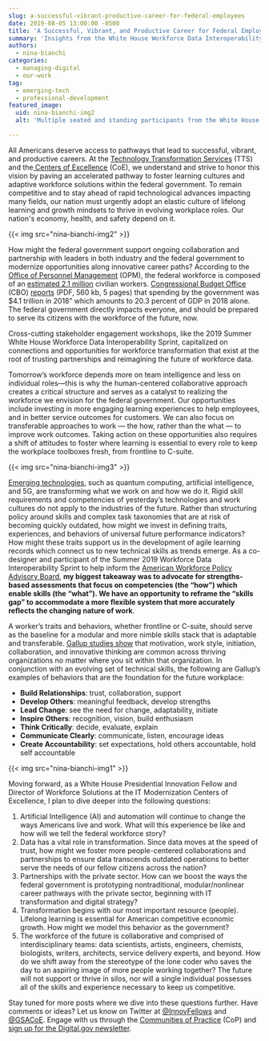 ```yaml
---
slug: a-successful-vibrant-productive-career-for-federal-employees
date: 2019-08-05 13:00:00 -0500
title: 'A Successful, Vibrant, and Productive Career for Federal Employees'
summary: 'Insights from the White House Workforce Data Interoperability Sprint present an opportunity to reframe the skills gap to accommodate a more flexible learning system and more accurately reflect the changing nature of work&#46;'
authors:
  - nina-bianchi
categories:
  - managing-digital
  - our-work
tag:
  - emerging-tech
  - professional-development
featured_image:
  uid: nina-bianchi-img2
  alt: 'Multiple seated and standing participants from the White House Workforce Innovation Sprint work together in teams to collaborate on concepts around the worker-learning user experience at the Lab at OPM, a human-centered workspace&#46;'

---
```


All Americans deserve access to pathways that lead to successful, vibrant, and productive careers. At the [Technology Transformation Services](http://www.gsa.gov/tts) (TTS) and the[ Centers of Excellence](https://coe.gsa.gov/) (CoE), we understand and strive to honor this vision by paving an accelerated pathway to foster learning cultures and adaptive workforce solutions within the federal government. To remain competitive and to stay ahead of rapid technological advances impacting many fields, our nation must urgently adopt an elastic culture of lifelong learning and growth mindsets to thrive in evolving workplace roles. Our nation's economy, health, and safety depend on it.


{{< img src="nina-bianchi-img2" >}}

How might the federal government support ongoing collaboration and partnership with leaders in both industry and the federal government to modernize opportunities along innovative career paths? According to the [Office of Personnel Management](https://www.opm.gov/) (OPM), the federal workforce is composed of an [estimated 2.1 million](http://www.fedscope.opm.gov) civilian workers. [Congressional Budget Office](https://www.cbo.gov/) (CBO) [reports](https://www.cbo.gov/system/files/2018-11/54647-MBR.pdf) (PDF, 560 kb, 5 pages) that spending by the government was $4.1 trillion in 2018” which amounts to 20.3 percent of GDP in 2018 alone. The federal government directly impacts everyone, and should be prepared to serve its citizens with the workforce of the future, now.

Cross-cutting stakeholder engagement workshops, like the 2019 Summer White House Workforce Data Interoperability Sprint, capitalized on connections and opportunities for workforce transformation that exist at the root of trusting partnerships and reimagining the future of workforce data.

Tomorrow’s workforce depends more on team intelligence and less on individual roles—this is why the human-centered collaborative approach creates a critical structure and serves as a catalyst to realizing the workforce we envision for the federal government. Our opportunities include investing in more engaging learning experiences to help employees, and in better service outcomes for customers. We can also focus on transferable approaches to work — the how, rather than the what — to improve work outcomes. Taking action on these opportunities also requires a shift of attitudes to foster where learning is essential to every role to keep the workplace toolboxes fresh, from frontline to C-suite.

{{< img src="nina-bianchi-img3" >}}

[Emerging technologies](https://digital.gov/categories/emerging-tech/), such as quantum computing, artificial intelligence, and 5G, are transforming what we work on and how we do it. Rigid skill requirements and competencies of yesterday’s technologies and work cultures do not apply to the industries of the future. Rather than structuring policy around skills and complex task taxonomies that are at risk of becoming quickly outdated, how might we invest in defining traits, experiences, and behaviors of universal future performance indicators? How might these traits support us in the development of agile learning records which connect us to new technical skills as trends emerge. As a co-designer and participant of the Summer 2019 Workforce Data Interoperability Sprint to help inform the [American Workforce Policy Advisory Board](https://www.commerce.gov/americanworker/american-workforce-policy-advisory-board), **my biggest takeaway was to advocate for strengths-based assessments that focus on competencies (the “how”) which enable skills (the “what”). We have an opportunity to reframe the “skills gap” to accommodate a more flexible system that more accurately reflects the changing nature of work**.

A worker’s traits and behaviors, whether frontline or C-suite, should serve as the baseline for a modular and more nimble skills stack that is adaptable and transferable. [Gallup studies show](https://www.gallup.com/workplace/259547/critic-coach-develop-managers-give-great-feedback.aspx) that motivation, work style, initiation, collaboration, and innovative thinking are common across thriving organizations no matter where you sit within that organization. In conjunction with an evolving set of technical skills, the following are Gallup’s examples of behaviors that are the foundation for the future workplace:

- **Build Relationships**: trust, collaboration, support
- **Develop Others**: meaningful feedback, develop strengths
- **Lead Change**: see the need for change, adaptability, initiate
- **Inspire Others**: recognition, vision, build enthusiasm
- **Think Critically**: decide, evaluate, explain
- **Communicate Clearly**: communicate, listen, encourage ideas
- **Create Accountability**: set expectations, hold others accountable, hold self accountable

{{< img src="nina-bianchi-img1" >}}

Moving forward, as a White House Presidential Innovation Fellow and Director of Workforce Solutions at the IT Modernization Centers of Excellence, I plan to dive deeper into the following questions:

1. Artificial Intelligence (AI) and automation will continue to change the ways Americans live and work. What will this experience be like and how will we tell the federal workforce story?
2. Data has a vital role in transformation. Since data moves at the speed of trust, how might we foster more people-centered collaborations and partnerships to ensure data transcends outdated operations to better serve the needs of our fellow citizens across the nation?
3. Partnerships with the private sector. How can we boost the ways the federal government is prototyping nontraditional, modular/nonlinear career pathways with the private sector, beginning with IT transformation and digital strategy?
4. Transformation begins with our most important resource (people). Lifelong learning is essential for American competitive economic growth. How might we model this behavior as the government?
5. The workforce of the future is collaborative and comprised of interdisciplinary teams: data scientists, artists, engineers, chemists, biologists, writers, architects, service delivery experts, and beyond. How do we shift away from the stereotype of the lone coder who saves the day to an aspiring image of more people working together? The future will not support or thrive in silos, nor will a single individual possesses all of the skills and experience necessary to keep us competitive.

Stay tuned for more posts where we dive into these questions further. Have comments or ideas? Let us know on Twitter at [@InnovFellows](https://twitter.com/InnovFellows) and [@GSACoE](https://twitter.com/GSACoE). Engage with us through the [Communities of Practice](https://digital.gov/communities/) (CoP) and [sign up for the Digital.gov newsletter](https://connect.digitalgov.gov/subscribe).
